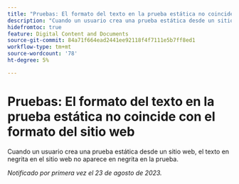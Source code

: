 ```yaml
---
title: "Pruebas: El formato del texto en la prueba estática no coincide con el formato del sitio web"
description: "Cuando un usuario crea una prueba estática desde un sitio web, el texto en negrita en el sitio web no aparece en negrita en la prueba."
hidefromtoc: true
feature: Digital Content and Documents
source-git-commit: 84a71f664ead2441ee92118f4f7111e5b7ff8ed1
workflow-type: tm+mt
source-wordcount: '78'
ht-degree: 5%

---
```



# Pruebas: El formato del texto en la prueba estática no coincide con el formato del sitio web

<!--WF, WFP TOCs-->

Cuando un usuario crea una prueba estática desde un sitio web, el texto en negrita en el sitio web no aparece en negrita en la prueba.

_Notificado por primera vez el 23 de agosto de 2023._

